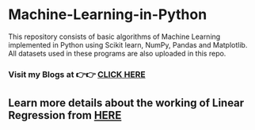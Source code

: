 # Machine-Learning-in-Python

This repository consists of basic algorithms of Machine Learning implemented in Python using Scikit learn, NumPy, Pandas and Matplotlib.<br>
All datasets used in these programs are also uploaded in this repo.

### Visit my Blogs at 👉👉 [CLICK HERE](https://chandbud.me/)

## Learn more details about the working of Linear Regression from [HERE](https://chandbud.blogspot.com/2020/07/getting-started-with-your-first-machine.html)
